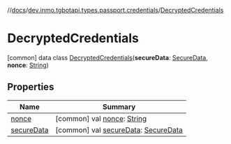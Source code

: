 //[docs](../../../index.md)/[dev.inmo.tgbotapi.types.passport.credentials](../index.md)/[DecryptedCredentials](index.md)



# DecryptedCredentials  
 [common] data class [DecryptedCredentials](index.md)(**secureData**: [SecureData](../../dev.inmo.tgbotapi.types.passport.decrypted/-secure-data/index.md), **nonce**: [String](https://kotlinlang.org/api/latest/jvm/stdlib/kotlin/-string/index.html))   


## Properties  
  
|  Name |  Summary | 
|---|---|
| <a name="dev.inmo.tgbotapi.types.passport.credentials/DecryptedCredentials/nonce/#/PointingToDeclaration/"></a>[nonce](nonce.md)| <a name="dev.inmo.tgbotapi.types.passport.credentials/DecryptedCredentials/nonce/#/PointingToDeclaration/"></a> [common] val [nonce](nonce.md): [String](https://kotlinlang.org/api/latest/jvm/stdlib/kotlin/-string/index.html)   <br>|
| <a name="dev.inmo.tgbotapi.types.passport.credentials/DecryptedCredentials/secureData/#/PointingToDeclaration/"></a>[secureData](secure-data.md)| <a name="dev.inmo.tgbotapi.types.passport.credentials/DecryptedCredentials/secureData/#/PointingToDeclaration/"></a> [common] val [secureData](secure-data.md): [SecureData](../../dev.inmo.tgbotapi.types.passport.decrypted/-secure-data/index.md)   <br>|

